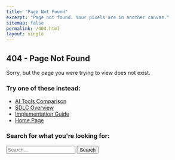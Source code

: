 ```yaml
---
title: "Page Not Found"
excerpt: "Page not found. Your pixels are in another canvas."
sitemap: false
permalink: /404.html
layout: single
---
```


## 404 - Page Not Found

Sorry, but the page you were trying to view does not exist.

### Try one of these instead:

- [AI Tools Comparison](/ai-tools/)
- [SDLC Overview](/sdlc/)
- [Implementation Guide](/implementation/)
- [Home Page](/)

### Search for what you're looking for:

<form action="/search/" method="get">
  <input type="search" name="q" placeholder="Search..." />
  <button type="submit">Search</button>
</form>